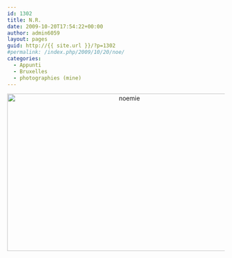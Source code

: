 ```yaml
---
id: 1302
title: N.R.
date: 2009-10-20T17:54:22+00:00
author: admin6059
layout: pages
guid: http://{{ site.url }}/?p=1302
#permalink: /index.php/2009/10/20/noe/
categories:
  - Appunti
  - Bruxelles
  - photographies (mine)
---
```

<p style="text-align: center;">
  <p style="text-align: center;">
    <img class="aligncenter wp-image-3600" src="http://{{ site.url }}/wp-content/uploads/2009/10/noemie.jpg" alt="noemie" width="550" height="364" srcset="http://{{ site.url }}/wp-content/uploads/2009/10/noemie.jpg 862w, http://{{ site.url }}/wp-content/uploads/2009/10/noemie-300x198.jpg 300w, http://{{ site.url }}/wp-content/uploads/2009/10/noemie-768x508.jpg 768w" sizes="(max-width: 550px) 100vw, 550px" />
  </p>